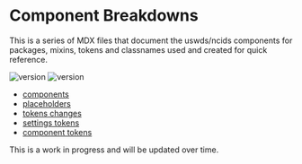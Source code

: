 # Component Breakdowns

This is a series of MDX files that document the uswds/ncids components for packages, mixins, tokens and classnames used and created for quick reference.

![version](https://img.shields.io/badge/ncids-2.3.0-bd0246.svg?style=flat)
![version](https://img.shields.io/badge/uswds-3.3.0-4287f5.svg?style=flat)

- [components](/components/index.md)
- [placeholders](/placeholders/index.md)
- [tokens changes](/tokens/changes.md)
- [settings tokens](/tokens/settings.md)
- [component tokens](/tokens/changes.md)

This is a work in progress and will be updated over time.

